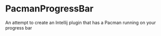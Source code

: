 # PacmanProgressBar
An attempt to create an Intellij plugin that has a Pacman running on your progress bar
